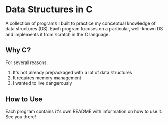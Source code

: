 # Data Structures in C

A collection of programs I built to practice my conceptual knowledge of data structures (DS).  Each program focuses on a particular, well-known DS and implements it from scratch in the C language.

## Why C?

For several reasons.

1. It's not already prepackaged with a lot of data structures
2. It requires memory management
3. I wanted to live dangerously

## How to Use

Each program contains it's own README with information on how to use it.  See you there!

